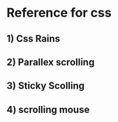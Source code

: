 # Reference for css
## 1) Css Rains
## 2) Parallex scrolling
## 3) Sticky Scolling
## 4) scrolling  mouse